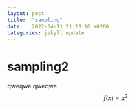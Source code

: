 ```yaml
---
layout: post
title:  "sampling"
date:   2022-04-11 21:28:10 +0200
categories: jekyll update
---
```

# sampling2
qweqwe
qweqwe
$$f(x) = x^2$$